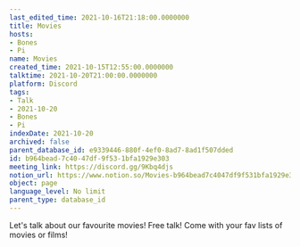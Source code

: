 ```yaml
---
last_edited_time: 2021-10-16T21:18:00.0000000
title: Movies
hosts:
- Bones
- Pi
name: Movies
created_time: 2021-10-15T12:55:00.0000000
talktime: 2021-10-20T21:00:00.0000000
platform: Discord
tags:
- Talk
- 2021-10-20
- Bones
- Pi
indexDate: 2021-10-20
archived: false
parent_database_id: e9339446-880f-4ef0-8ad7-8ad1f507dded
id: b964bead-7c40-47df-9f53-1bfa1929e303
meeting_link: https://discord.gg/9Kbq4djs
notion_url: https://www.notion.so/Movies-b964bead7c4047df9f531bfa1929e303
object: page
language_level: No limit
parent_type: database_id
---
```


Let's talk about our favourite movies!
Free talk! Come with your fav lists of movies or films!


